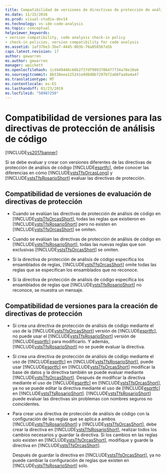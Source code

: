 ```yaml
---
title: Compatibilidad de versiones de directivas de protección de análisis de código | Documentos de Microsoft
ms.date: 11/15/2016
ms.prod: visual-studio-dev14
ms.technology: vs-ide-code-analysis
ms.topic: conceptual
helpviewer_keywords:
- version compatibility, code analysis check-in policy
- check-in policies, version compatibility for code analysis
ms.assetid: 1af376e3-3be7-4445-803b-76a858567a5b
caps.latest.revision: 17
author: gewarren
ms.author: gewarren
manager: wpickett
ms.openlocfilehash: 1cd449446c66b2f37df9993786477734a78e10a6
ms.sourcegitcommit: 8b538eea125241e9d6d8b7297b72a66faa9a4a47
ms.translationtype: MT
ms.contentlocale: es-ES
ms.lasthandoff: 01/23/2019
ms.locfileid: "58987250"
---
```

# <a name="version-compatibility-for-code-analysis-check-in-policies"></a>Compatibilidad de versiones para las directivas de protección de análisis de código
[!INCLUDE[vs2017banner](../includes/vs2017banner.md)]

Si se debe evaluar y crear con versiones diferentes de las directivas de protección de análisis de código [!INCLUDE[esprtfc](../includes/esprtfc-md.md)], debe conocer las diferencias en cómo [!INCLUDE[vstsTfsOrcasLong](../includes/vststfsorcaslong-md.md)] y [!INCLUDE[vstsTfsRosarioShort](../includes/vststfsrosarioshort-md.md)] evaluar las directivas de protección.  
  
## <a name="version-compatibility-for-evaluating-check-in-policies"></a>Compatibilidad de versiones de evaluación de directivas de protección  
  
-   Cuando se evalúan las directivas de protección de análisis de código en [!INCLUDE[vstsTfsOrcasShort](../includes/vststfsorcasshort-md.md)], todas las reglas que existieron en [!INCLUDE[vstsTfsRosarioShort](../includes/vststfsrosarioshort-md.md)] pero no existen en [!INCLUDE[vstsTfsOrcasShort](../includes/vststfsorcasshort-md.md)] se omiten.  
  
-   Cuando se evalúan las directivas de protección de análisis de código en [!INCLUDE[vstsTfsRosarioShort](../includes/vststfsrosarioshort-md.md)], todas las nuevas reglas que son exclusivas [!INCLUDE[vstsTfsOrcasShort](../includes/vststfsorcasshort-md.md)] se omiten.  
  
-   Si la directiva de protección de análisis de código especifica los ensamblados de reglas, [!INCLUDE[vstsTfsOrcasShort](../includes/vststfsorcasshort-md.md)] omite todas las reglas que se especifican los ensamblados que no reconoce.  
  
-   Si la directiva de protección de análisis de código especifica los ensamblados de reglas que [!INCLUDE[vstsTfsRosarioShort](../includes/vststfsrosarioshort-md.md)] no reconoce, se muestra un mensaje.  
  
## <a name="version-compatibility-for-authoring-check-in-policies"></a>Compatibilidad de versiones para la creación de directivas de protección  
  
-   Si crea una directiva de protección de análisis de código mediante el uso de la [!INCLUDE[vstsTfsOrcasShort](../includes/vststfsorcasshort-md.md)] versión de [!INCLUDE[esprtfc](../includes/esprtfc-md.md)], no puede usar el [!INCLUDE[vstsTfsRosarioShort](../includes/vststfsrosarioshort-md.md)] versión de [!INCLUDE[esprtfc](../includes/esprtfc-md.md)] para modificarlo. Y además, [!INCLUDE[vstsTfsRosarioShort](../includes/vststfsrosarioshort-md.md)] no se puede evaluar la directiva.  
  
-   Si crea una directiva de protección de análisis de código mediante el uso de [!INCLUDE[esprtfc](../includes/esprtfc-md.md)] en [!INCLUDE[vstsTfsRosarioShort](../includes/vststfsrosarioshort-md.md)], puede usar [!INCLUDE[esprtfc](../includes/esprtfc-md.md)] en [!INCLUDE[vstsTfsOrcasShort](../includes/vststfsorcasshort-md.md)] modificar la base de datos y la directiva también se puede evaluar mediante [!INCLUDE[vstsTfsOrcasShort](../includes/vststfsorcasshort-md.md)]. Después de modificar la directiva mediante el uso de [!INCLUDE[esprtfc](../includes/esprtfc-md.md)] en [!INCLUDE[vstsTfsOrcasShort](../includes/vststfsorcasshort-md.md)], ya no se puede editar la directiva mediante el uso de [!INCLUDE[esprtfc](../includes/esprtfc-md.md)] en [!INCLUDE[vstsTfsRosarioShort](../includes/vststfsrosarioshort-md.md)]. [!INCLUDE[vstsTfsRosarioShort](../includes/vststfsrosarioshort-md.md)] puede evaluar las directivas sin problemas con nombres seguros no coincidentes.  
  
-   Para crear una directiva de protección de análisis de código con la configuración de las reglas que se aplica a ambos [!INCLUDE[vstsTfsRosarioShort](../includes/vststfsrosarioshort-md.md)] y [!INCLUDE[vstsTfsOrcasShort](../includes/vststfsorcasshort-md.md)], debe crear la directiva en [!INCLUDE[vstsTfsRosarioShort](../includes/vststfsrosarioshort-md.md)], realizar todos los cambios necesarios y guardar la directiva. Si los cambios en las reglas solo existen en [!INCLUDE[vstsTfsOrcasShort](../includes/vststfsorcasshort-md.md)], modifique y guarde la directiva en [!INCLUDE[vstsTfsOrcasShort](../includes/vststfsorcasshort-md.md)].  
  
     Después de guardar la directiva en [!INCLUDE[vstsTfsOrcasShort](../includes/vststfsorcasshort-md.md)], ya no puede cambiar la configuración de reglas que existen en [!INCLUDE[vstsTfsRosarioShort](../includes/vststfsrosarioshort-md.md)] solo.
